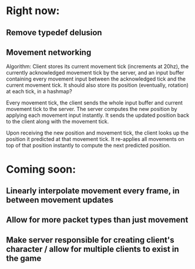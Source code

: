# Right now:

## Remove typedef delusion

## Movement networking
Algorithm:
Client stores its current movement tick (increments at 20hz), the currently acknowledged movement tick
by the server, and an input buffer containing every movement input between the acknowledged tick
and the current movement tick. It should also store its position (eventually, rotation) at each tick,
in a hashmap?

Every movement tick, the client sends the whole input buffer and current movement tick to the server.
The server computes the new position by applying each movement input instantly. It sends the updated
position back to the client along with the movement tick.

Upon receiving the new position and movement tick, the client looks up the position it predicted at
that movement tick. It re-applies all movements on top of that position instantly to compute the next
predicted position.




# Coming soon:




## Linearly interpolate movement every frame, in between movement updates

## Allow for more packet types than just movement

## Make server responsible for creating client's character / allow for multiple clients to exist in the game
